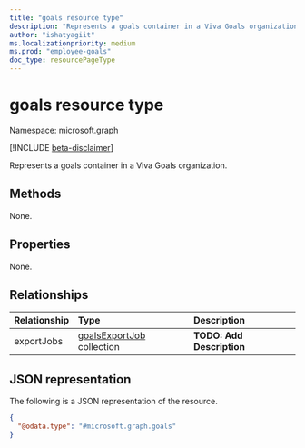 ```yaml
---
title: "goals resource type"
description: "Represents a goals container in a Viva Goals organization."
author: "ishatyagiit"
ms.localizationpriority: medium
ms.prod: "employee-goals"
doc_type: resourcePageType
---
```


# goals resource type

Namespace: microsoft.graph

[!INCLUDE [beta-disclaimer](../../includes/beta-disclaimer.md)]

Represents a goals container in a Viva Goals organization.

## Methods
None.

## Properties
None.

## Relationships
|Relationship|Type|Description|
|:---|:---|:---|
|exportJobs|[goalsExportJob](../resources/goalsexportjob.md) collection|**TODO: Add Description**|

## JSON representation
The following is a JSON representation of the resource.
<!-- {
  "blockType": "resource",
  "keyProperty": "id",
  "@odata.type": "microsoft.graph.goals",
  "openType": false
}
-->
``` json
{
  "@odata.type": "#microsoft.graph.goals"
}
```

